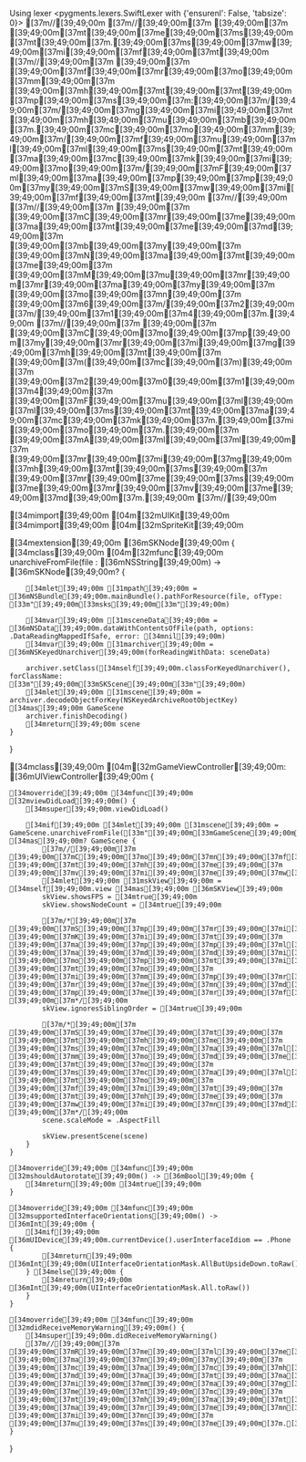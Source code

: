 Using lexer <pygments.lexers.SwiftLexer with {'ensurenl': False, 'tabsize': 0}>
[37m//[39;49;00m
[37m//[39;49;00m[37m [39;49;00m[37m [39;49;00m[37mt[39;49;00m[37me[39;49;00m[37ms[39;49;00m[37mt[39;49;00m[37m.[39;49;00m[37ms[39;49;00m[37mw[39;49;00m[37mi[39;49;00m[37mf[39;49;00m[37mt[39;49;00m
[37m//[39;49;00m[37m [39;49;00m[37m [39;49;00m[37mf[39;49;00m[37mr[39;49;00m[37mo[39;49;00m[37mm[39;49;00m[37m [39;49;00m[37mh[39;49;00m[37mt[39;49;00m[37mt[39;49;00m[37mp[39;49;00m[37ms[39;49;00m[37m:[39;49;00m[37m/[39;49;00m[37m/[39;49;00m[37mg[39;49;00m[37mi[39;49;00m[37mt[39;49;00m[37mh[39;49;00m[37mu[39;49;00m[37mb[39;49;00m[37m.[39;49;00m[37mc[39;49;00m[37mo[39;49;00m[37mm[39;49;00m[37m/[39;49;00m[37mf[39;49;00m[37mu[39;49;00m[37ml[39;49;00m[37ml[39;49;00m[37ms[39;49;00m[37mt[39;49;00m[37ma[39;49;00m[37mc[39;49;00m[37mk[39;49;00m[37mi[39;49;00m[37mo[39;49;00m[37m/[39;49;00m[37mF[39;49;00m[37ml[39;49;00m[37ma[39;49;00m[37mp[39;49;00m[37mp[39;49;00m[37my[39;49;00m[37mS[39;49;00m[37mw[39;49;00m[37mi[39;49;00m[37mf[39;49;00m[37mt[39;49;00m
[37m//[39;49;00m
[37m//[39;49;00m[37m [39;49;00m[37m [39;49;00m[37mC[39;49;00m[37mr[39;49;00m[37me[39;49;00m[37ma[39;49;00m[37mt[39;49;00m[37me[39;49;00m[37md[39;49;00m[37m [39;49;00m[37mb[39;49;00m[37my[39;49;00m[37m [39;49;00m[37mN[39;49;00m[37ma[39;49;00m[37mt[39;49;00m[37me[39;49;00m[37m [39;49;00m[37mM[39;49;00m[37mu[39;49;00m[37mr[39;49;00m[37mr[39;49;00m[37ma[39;49;00m[37my[39;49;00m[37m [39;49;00m[37mo[39;49;00m[37mn[39;49;00m[37m [39;49;00m[37m6[39;49;00m[37m/[39;49;00m[37m2[39;49;00m[37m/[39;49;00m[37m1[39;49;00m[37m4[39;49;00m[37m.[39;49;00m
[37m//[39;49;00m[37m [39;49;00m[37m [39;49;00m[37mC[39;49;00m[37mo[39;49;00m[37mp[39;49;00m[37my[39;49;00m[37mr[39;49;00m[37mi[39;49;00m[37mg[39;49;00m[37mh[39;49;00m[37mt[39;49;00m[37m [39;49;00m[37m([39;49;00m[37mc[39;49;00m[37m)[39;49;00m[37m [39;49;00m[37m2[39;49;00m[37m0[39;49;00m[37m1[39;49;00m[37m4[39;49;00m[37m [39;49;00m[37mF[39;49;00m[37mu[39;49;00m[37ml[39;49;00m[37ml[39;49;00m[37ms[39;49;00m[37mt[39;49;00m[37ma[39;49;00m[37mc[39;49;00m[37mk[39;49;00m[37m.[39;49;00m[37mi[39;49;00m[37mo[39;49;00m[37m.[39;49;00m[37m [39;49;00m[37mA[39;49;00m[37ml[39;49;00m[37ml[39;49;00m[37m [39;49;00m[37mr[39;49;00m[37mi[39;49;00m[37mg[39;49;00m[37mh[39;49;00m[37mt[39;49;00m[37ms[39;49;00m[37m [39;49;00m[37mr[39;49;00m[37me[39;49;00m[37ms[39;49;00m[37me[39;49;00m[37mr[39;49;00m[37mv[39;49;00m[37me[39;49;00m[37md[39;49;00m[37m.[39;49;00m
[37m//[39;49;00m

[34mimport[39;49;00m [04m[32mUIKit[39;49;00m
[34mimport[39;49;00m [04m[32mSpriteKit[39;49;00m

[34mextension[39;49;00m [36mSKNode[39;49;00m {
    [34mclass[39;49;00m [04m[32mfunc[39;49;00m unarchiveFromFile(file : [36mNSString[39;49;00m) -> [36mSKNode[39;49;00m? {

        [34mlet[39;49;00m [31mpath[39;49;00m = [36mNSBundle[39;49;00m.mainBundle().pathForResource(file, ofType: [33m"[39;49;00m[33msks[39;49;00m[33m"[39;49;00m)

        [34mvar[39;49;00m [31msceneData[39;49;00m = [36mNSData[39;49;00m.dataWithContentsOfFile(path, options: .DataReadingMappedIfSafe, error: [34mnil[39;49;00m)
        [34mvar[39;49;00m [31marchiver[39;49;00m = [36mNSKeyedUnarchiver[39;49;00m(forReadingWithData: sceneData)

        archiver.setClass([34mself[39;49;00m.classForKeyedUnarchiver(), forClassName: [33m"[39;49;00m[33mSKScene[39;49;00m[33m"[39;49;00m)
        [34mlet[39;49;00m [31mscene[39;49;00m = archiver.decodeObjectForKey(NSKeyedArchiveRootObjectKey) [34mas[39;49;00m GameScene
        archiver.finishDecoding()
        [34mreturn[39;49;00m scene
    }
}

[34mclass[39;49;00m [04m[32mGameViewController[39;49;00m: [36mUIViewController[39;49;00m {

    [34moverride[39;49;00m [34mfunc[39;49;00m [32mviewDidLoad[39;49;00m() {
        [34msuper[39;49;00m.viewDidLoad()

        [34mif[39;49;00m [34mlet[39;49;00m [31mscene[39;49;00m = GameScene.unarchiveFromFile([33m"[39;49;00m[33mGameScene[39;49;00m[33m"[39;49;00m) [34mas[39;49;00m? GameScene {
            [37m//[39;49;00m[37m [39;49;00m[37mC[39;49;00m[37mo[39;49;00m[37mn[39;49;00m[37mf[39;49;00m[37mi[39;49;00m[37mg[39;49;00m[37mu[39;49;00m[37mr[39;49;00m[37me[39;49;00m[37m [39;49;00m[37mt[39;49;00m[37mh[39;49;00m[37me[39;49;00m[37m [39;49;00m[37mv[39;49;00m[37mi[39;49;00m[37me[39;49;00m[37mw[39;49;00m[37m.[39;49;00m
            [34mlet[39;49;00m [31mskView[39;49;00m = [34mself[39;49;00m.view [34mas[39;49;00m [36mSKView[39;49;00m
            skView.showsFPS = [34mtrue[39;49;00m
            skView.showsNodeCount = [34mtrue[39;49;00m

            [37m/*[39;49;00m[37m [39;49;00m[37mS[39;49;00m[37mp[39;49;00m[37mr[39;49;00m[37mi[39;49;00m[37mt[39;49;00m[37me[39;49;00m[37m [39;49;00m[37mK[39;49;00m[37mi[39;49;00m[37mt[39;49;00m[37m [39;49;00m[37ma[39;49;00m[37mp[39;49;00m[37mp[39;49;00m[37ml[39;49;00m[37mi[39;49;00m[37me[39;49;00m[37ms[39;49;00m[37m [39;49;00m[37ma[39;49;00m[37md[39;49;00m[37md[39;49;00m[37mi[39;49;00m[37mt[39;49;00m[37mi[39;49;00m[37mo[39;49;00m[37mn[39;49;00m[37ma[39;49;00m[37ml[39;49;00m[37m [39;49;00m[37mo[39;49;00m[37mp[39;49;00m[37mt[39;49;00m[37mi[39;49;00m[37mm[39;49;00m[37mi[39;49;00m[37mz[39;49;00m[37ma[39;49;00m[37mt[39;49;00m[37mi[39;49;00m[37mo[39;49;00m[37mn[39;49;00m[37ms[39;49;00m[37m [39;49;00m[37mt[39;49;00m[37mo[39;49;00m[37m [39;49;00m[37mi[39;49;00m[37mm[39;49;00m[37mp[39;49;00m[37mr[39;49;00m[37mo[39;49;00m[37mv[39;49;00m[37me[39;49;00m[37m [39;49;00m[37mr[39;49;00m[37me[39;49;00m[37mn[39;49;00m[37md[39;49;00m[37me[39;49;00m[37mr[39;49;00m[37mi[39;49;00m[37mn[39;49;00m[37mg[39;49;00m[37m [39;49;00m[37mp[39;49;00m[37me[39;49;00m[37mr[39;49;00m[37mf[39;49;00m[37mo[39;49;00m[37mr[39;49;00m[37mm[39;49;00m[37ma[39;49;00m[37mn[39;49;00m[37mc[39;49;00m[37me[39;49;00m[37m [39;49;00m[37m*/[39;49;00m
            skView.ignoresSiblingOrder = [34mtrue[39;49;00m

            [37m/*[39;49;00m[37m [39;49;00m[37mS[39;49;00m[37me[39;49;00m[37mt[39;49;00m[37m [39;49;00m[37mt[39;49;00m[37mh[39;49;00m[37me[39;49;00m[37m [39;49;00m[37ms[39;49;00m[37mc[39;49;00m[37ma[39;49;00m[37ml[39;49;00m[37me[39;49;00m[37m [39;49;00m[37mm[39;49;00m[37mo[39;49;00m[37md[39;49;00m[37me[39;49;00m[37m [39;49;00m[37mt[39;49;00m[37mo[39;49;00m[37m [39;49;00m[37ms[39;49;00m[37mc[39;49;00m[37ma[39;49;00m[37ml[39;49;00m[37me[39;49;00m[37m [39;49;00m[37mt[39;49;00m[37mo[39;49;00m[37m [39;49;00m[37mf[39;49;00m[37mi[39;49;00m[37mt[39;49;00m[37m [39;49;00m[37mt[39;49;00m[37mh[39;49;00m[37me[39;49;00m[37m [39;49;00m[37mw[39;49;00m[37mi[39;49;00m[37mn[39;49;00m[37md[39;49;00m[37mo[39;49;00m[37mw[39;49;00m[37m [39;49;00m[37m*/[39;49;00m
            scene.scaleMode = .AspectFill

            skView.presentScene(scene)
        }
    }

    [34moverride[39;49;00m [34mfunc[39;49;00m [32mshouldAutorotate[39;49;00m() -> [36mBool[39;49;00m {
        [34mreturn[39;49;00m [34mtrue[39;49;00m
    }

    [34moverride[39;49;00m [34mfunc[39;49;00m [32msupportedInterfaceOrientations[39;49;00m() -> [36mInt[39;49;00m {
        [34mif[39;49;00m [36mUIDevice[39;49;00m.currentDevice().userInterfaceIdiom == .Phone {
            [34mreturn[39;49;00m [36mInt[39;49;00m(UIInterfaceOrientationMask.AllButUpsideDown.toRaw())
        } [34melse[39;49;00m {
            [34mreturn[39;49;00m [36mInt[39;49;00m(UIInterfaceOrientationMask.All.toRaw())
        }
    }

    [34moverride[39;49;00m [34mfunc[39;49;00m [32mdidReceiveMemoryWarning[39;49;00m() {
        [34msuper[39;49;00m.didReceiveMemoryWarning()
        [37m//[39;49;00m[37m [39;49;00m[37mR[39;49;00m[37me[39;49;00m[37ml[39;49;00m[37me[39;49;00m[37ma[39;49;00m[37ms[39;49;00m[37me[39;49;00m[37m [39;49;00m[37ma[39;49;00m[37mn[39;49;00m[37my[39;49;00m[37m [39;49;00m[37mc[39;49;00m[37ma[39;49;00m[37mc[39;49;00m[37mh[39;49;00m[37me[39;49;00m[37md[39;49;00m[37m [39;49;00m[37md[39;49;00m[37ma[39;49;00m[37mt[39;49;00m[37ma[39;49;00m[37m,[39;49;00m[37m [39;49;00m[37mi[39;49;00m[37mm[39;49;00m[37ma[39;49;00m[37mg[39;49;00m[37me[39;49;00m[37ms[39;49;00m[37m,[39;49;00m[37m [39;49;00m[37me[39;49;00m[37mt[39;49;00m[37mc[39;49;00m[37m [39;49;00m[37mt[39;49;00m[37mh[39;49;00m[37ma[39;49;00m[37mt[39;49;00m[37m [39;49;00m[37ma[39;49;00m[37mr[39;49;00m[37me[39;49;00m[37mn[39;49;00m[37m'[39;49;00m[37mt[39;49;00m[37m [39;49;00m[37mi[39;49;00m[37mn[39;49;00m[37m [39;49;00m[37mu[39;49;00m[37ms[39;49;00m[37me[39;49;00m[37m.[39;49;00m
    }

}
